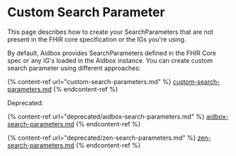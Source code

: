 # Custom Search Parameter

This page describes how to create your SearchParameters that are not present in the FHIR core specification or the IGs you're using.

By default, Aidbox provides SearchParameters defined in the FHIR Core spec or any IG's loaded in the Aidbox instance. You can create custom search parameter using different approaches:

{% content-ref url="custom-search-parameters.md" %}
[custom-search-parameters.md](custom-search-parameters.md)
{% endcontent-ref %}

Deprecated:

{% content-ref url="deprecated/aidbox-search-parameters.md" %}
[aidbox-search-parameters.md](deprecated/aidbox-search-parameters.md)
{% endcontent-ref %}

{% content-ref url="deprecated/zen-search-parameters.md" %}
[zen-search-parameters.md](deprecated/zen-search-parameters.md)
{% endcontent-ref %}
